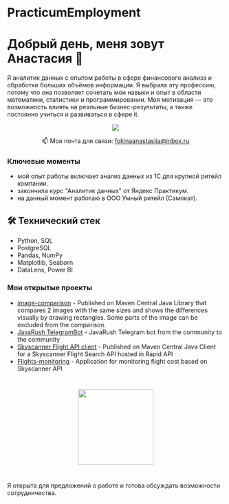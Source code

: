 # PracticumEmployment

# Добрый день, меня зовут Анастасия 👋
Я аналитик данных с опытом работы в сфере финансового анализа и обработки больших объёмов информации. Я выбрала эту профессию, потому что она позволяет сочетать мои навыки и опыт в области математики, статистики и программировании. Моя мотивация — это возможность влиять на реальные бизнес-результаты, а также постоянно учиться и развиваться в сфере it.

<p align='center'>
   </a>
   <a href="https://t.me/fokinaanastasiia">
       <img src="https://img.shields.io/badge/Telegram-2CA5E0?style=for-the-badge&logo=telegram&logoColor=white"/>
   </a>
<p align='center'>
   📫 Моя почта для связи: <a href='mailto:fokinaanastasiia@inbox.ru'>fokinaanastasiia@inbox.ru</a>
</p>


### Ключевые моменты
*   мой опыт работы включает анализ данных из 1С для крупной ритейл компании.
*   закончила курс "Аналитик данных" от Яндекс Практикум.
*   на данный момент работаю в ООО Умный ритейл (Самокат).

## 🛠 Технический стек
*   Python, SQL
*   PostgreSQL
*   Pandas, NumPy
*   Matplotlib, Seaborn
*   DataLens, Power BI

### Мои открытые проекты

*   [image-comparison](https://github.com/FokinaAnastasiia/Practicum_projects-) - Published on Maven Central Java Library that compares 2 images with the same sizes and shows the differences visually by drawing rectangles. Some parts of the image can be excluded from the comparison.
*   [JavaRush TelegramBot](https://github.com/javarushcommunity/javarush-telegrambot) - JavaRush Telegram bot from the community to the community
*   [Skyscanner Flight API client](https://github.com/romankh3/skyscanner-flight-api-client) - Published on Maven Central Java Client for a Skyscanner Flight Search API hosted in Rapid API
*   [Flights-monitoring](https://github.com/romankh3/flights-monitoring) - Application for monitoring flight cost based on Skyscanner API

<div align="center" style="margin: 40px 0">
   <a href="https://github.com/romankh3/github-profile-views-counter">
       <img width="175px" src="https://komarev.com/ghpvc/?username=romankh3&color=DE002D">
   </a>
</div>


Я открыта для предложений о работе и готова обсуждать возможности сотрудничества.
